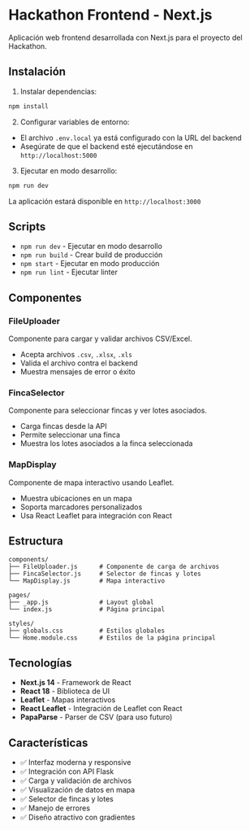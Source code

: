 # Hackathon Frontend - Next.js

Aplicación web frontend desarrollada con Next.js para el proyecto del Hackathon.

## Instalación

1. Instalar dependencias:
```bash
npm install
```

2. Configurar variables de entorno:
- El archivo `.env.local` ya está configurado con la URL del backend
- Asegúrate de que el backend esté ejecutándose en `http://localhost:5000`

3. Ejecutar en modo desarrollo:
```bash
npm run dev
```

La aplicación estará disponible en `http://localhost:3000`

## Scripts

- `npm run dev` - Ejecutar en modo desarrollo
- `npm run build` - Crear build de producción
- `npm start` - Ejecutar en modo producción
- `npm run lint` - Ejecutar linter

## Componentes

### FileUploader
Componente para cargar y validar archivos CSV/Excel.
- Acepta archivos `.csv`, `.xlsx`, `.xls`
- Valida el archivo contra el backend
- Muestra mensajes de error o éxito

### FincaSelector
Componente para seleccionar fincas y ver lotes asociados.
- Carga fincas desde la API
- Permite seleccionar una finca
- Muestra los lotes asociados a la finca seleccionada

### MapDisplay
Componente de mapa interactivo usando Leaflet.
- Muestra ubicaciones en un mapa
- Soporta marcadores personalizados
- Usa React Leaflet para integración con React

## Estructura

```
components/
├── FileUploader.js      # Componente de carga de archivos
├── FincaSelector.js     # Selector de fincas y lotes
└── MapDisplay.js        # Mapa interactivo

pages/
├── _app.js              # Layout global
└── index.js             # Página principal

styles/
├── globals.css          # Estilos globales
└── Home.module.css      # Estilos de la página principal
```

## Tecnologías

- **Next.js 14** - Framework de React
- **React 18** - Biblioteca de UI
- **Leaflet** - Mapas interactivos
- **React Leaflet** - Integración de Leaflet con React
- **PapaParse** - Parser de CSV (para uso futuro)

## Características

- ✅ Interfaz moderna y responsive
- ✅ Integración con API Flask
- ✅ Carga y validación de archivos
- ✅ Visualización de datos en mapa
- ✅ Selector de fincas y lotes
- ✅ Manejo de errores
- ✅ Diseño atractivo con gradientes
